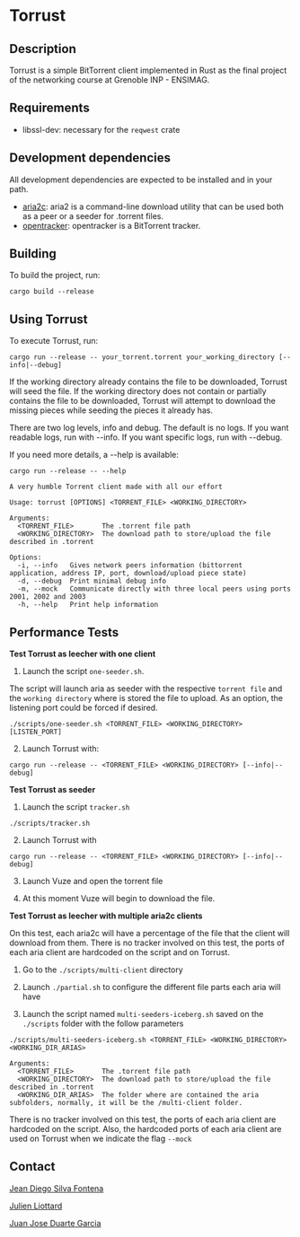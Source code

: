 # Torrust

## Description

Torrust is a simple BitTorrent client implemented in Rust as the final project of the networking course at Grenoble INP - ENSIMAG.

## Requirements

- libssl-dev: necessary for the `reqwest` crate

## Development dependencies

All development dependencies are expected to be installed and in your path.

- [aria2c](https://aria2.github.io/): aria2 is a command-line download utility that can
be used both as a peer or a seeder for .torrent files.
- [opentracker](https://github.com/wwwwg/opentracker): opentracker is a BitTorrent tracker.

## Building

To build the project, run:

```
cargo build --release
```

## Using Torrust

To execute Torrust, run:

```
cargo run --release -- your_torrent.torrent your_working_directory [--info|--debug]
```

If the working directory already contains the file to be downloaded, Torrust will seed the file.
If the working directory does not contain or partially contains the file to be downloaded, Torrust will attempt to
download the missing pieces while seeding the pieces it already has.

There are two log levels, info and debug. The default is no logs. If you want readable logs, run with --info. If you want specific logs, run with --debug.

If you need more details, a --help is available:

```
cargo run --release -- --help

A very humble Torrent client made with all our effort

Usage: torrust [OPTIONS] <TORRENT_FILE> <WORKING_DIRECTORY>

Arguments:
  <TORRENT_FILE>       The .torrent file path
  <WORKING_DIRECTORY>  The download path to store/upload the file described in .torrent

Options:
  -i, --info   Gives network peers information (bittorrent application, address IP, port, download/upload piece state)
  -d, --debug  Print minimal debug info
  -m, --mock   Communicate directly with three local peers using ports 2001, 2002 and 2003
  -h, --help   Print help information
```
## Performance Tests 

**Test Torrust as leecher with one client**


1. Launch the script `one-seeder.sh`. 

The script will launch aria as seeder with the respective `torrent file` and the `working directory` where is stored the file to upload.
As an option, the listening port could be forced if desired.  
```
./scripts/one-seeder.sh <TORRENT_FILE> <WORKING_DIRECTORY> [LISTEN_PORT]
```

2. Launch Torrust with:

```
cargo run --release -- <TORRENT_FILE> <WORKING_DIRECTORY> [--info|--debug]
```

**Test Torrust as seeder**

1. Launch the script `tracker.sh`

```
./scripts/tracker.sh
```

2. Launch Torrust with

```
cargo run --release -- <TORRENT_FILE> <WORKING_DIRECTORY> [--info|--debug]
```

3. Launch Vuze and open the torrent file

4. At this moment Vuze will begin to download the file.


**Test Torrust as leecher with multiple aria2c clients**

On this test, each aria2c will have a percentage of the file that the client will
download from them. There is no tracker involved on this test, the ports of each 
aria client are hardcoded on the script and on Torrust.

1. Go to the `./scripts/multi-client` directory
2. Launch `./partial.sh` to configure the different file parts each aria will have

3. Launch the script named `multi-seeders-iceberg.sh` saved on the `./scripts` folder with the follow parameters

```
./scripts/multi-seeders-iceberg.sh <TORRENT_FILE> <WORKING_DIRECTORY> <WORKING_DIR_ARIAS>

Arguments:
  <TORRENT_FILE>       The .torrent file path
  <WORKING_DIRECTORY>  The download path to store/upload the file described in .torrent
  <WORKING_DIR_ARIAS>  The folder where are contained the aria subfolders, normally, it will be the /multi-client folder.
```
There is no tracker involved on this test, the ports of each aria client are hardcoded on the script.
Also, the hardcoded ports of each aria client are used on Torrust when we indicate the flag `--mock` 



## Contact

[Jean Diego Silva Fontena](mailto:Jean-Diego.Silva-Fontena@grenoble-inp.org)

[Julien Liottard](mailto:Julien.Liottard@grenoble-inp.org)

[Juan Jose Duarte Garcia](mailto:Juan-Jose.Garcia-Duarte@grenoble-inp.org)
